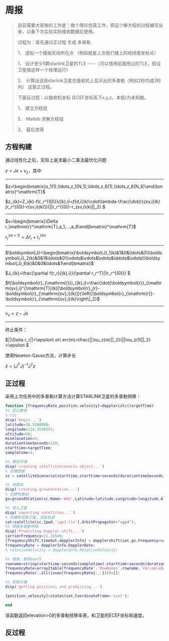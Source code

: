 # 周报

> 目前需要大家做的工作是：做个理论仿真工作，把这个解方程的过程编写出来，以备下次实验实际接收数据后使用。
>
>  
>
> 过程为：首先通过正过程 生成 多普勒
>
> 1、 虚拟一个接收天线所在点 （例如就是上次我们楼上的经纬度坐标点）
>
> 1、 设计至少5颗starlink卫星的TLE ----（可以借用前面用过的TLE，假设卫星按这样一个规律运行）
>
> 2、   计算出这些starlink卫星在接收机上显示出的多普勒（例如2秒内或3秒内） 这是正过程。
>
> 下面反过程：以接收机坐标 (ECEF坐标系下x,y,z，本振)为未知数。  
>
> 1、 建立方程组
>
> 2、 Matlab 求解方程组
>
> 3、 最后求得

## 方程构建

通过线性化之后，实际上是求最小二乘法最优化问题

$z=Jx+\nu_z$，其中

---

$z=\begin{bmatrix}z_1(1),\ldots,z_1(N_1),\ldots,z_6(1),\ldots,z_6(N_6)\end{bmatrix}^\mathrm{T}$

$z_i(k)=Z_i(k)-f(r_r^{(0)})_{(k),i}=f_{d,i}(k)\cdot\lambda-\frac{\dot{r}_{sv,i}(k)[r_r^{(0)}-r_{sv,i}(k)]}{||r_r^{(0)}-r_{sv,i}(k)||_2} $

---

$x=\begin{bmatrix}\Delta r_\mathrm{r}^\mathrm{T},a_1,...,a_6\end{bmatrix}^\mathrm{T}$

$r_\mathrm{r}^{(m+1)}=\Delta\hat{r}_\mathrm{r}+r_\mathrm{r}^{(m)}$

---

$\boldsymbol{J}=\begin{bmatrix}\boldsymbol{J}_1(k)&1&0&\ldots&0\\\boldsymbol{J}_2(k)&0&1&\ldots&0\\\vdots&\vdots&\vdots&\ddots&\vdots\\\boldsymbol{J}_6(k)&0&0&\ldots&1\end{bmatrix}$

$J_i(k)=\frac{\partial f(r_r)_{(k),i}}{\partial r_r^T}|_{r_r^{(0)}} $

$f(\boldsymbol{r}_{\mathrm{r}})_{(k),i}=\frac{\dot{\boldsymbol{r}}_{\mathrm{sv},i}^{\mathrm{T}}(k)[\boldsymbol{r}_{r}-\boldsymbol{r}_{\mathrm{sv},i}(k)]}{\left\|\boldsymbol{r}_{\mathrm{r}}-\boldsymbol{r}_{\mathrm{sv},i}(k)\right\|_2}$

---

$\nu_z=z-Jx$

---

终止条件：

$||\Delta r_r||<\epsilon\ or\ err(m)=\frac{||\nu_z(m)||_2}{||\nu_z(1)||_2}<\epsilon $

使用Newton-Gauss方法，计算步长

$\hat{x}=(J^TJ)^{-1}J^Tz$

## 正过程

采用上次任务中的多普勒计算方法计算STARLINK卫星的多普勒频移：

```matlab
function [frequencyRate,position,velosity]=dopplercalc(targetTime)
%% 定义数值
% tic
disp('begin...')
latitude=30.5288888;
longitude=114.3530555;
altitude=56;
minelevation=0;
durationtimeSeconds=120;
starttime=targetTime;
sampletime=1;

%% 模拟环境
disp('creating satellitescenario object...')
% 创建图窗
sc = satelliteScenario(starttime,starttime+seconds(durationtimeSeconds),sampletime);

%% 地面站
disp('creating groundstation...')
% 创建地面站
gs=groundStation(sc,Name='WHU',Latitude=latitude,Longitude=longitude,Altitude=altitude,MinElevationAngle=minelevation);

%% 导入卫星
disp('importing satellites...')
% 创建和读取卫星，渲染轨道
sat=satellite(sc,[pwd,'\gp2.tle'],OrbitPropagator="sgp4");
%% 预报多普勒频移
disp('Predicting Doppler shift...')
carrierFrequency=11.325e9;
[frequencyShift,timeOut,dopplerInfo] = dopplershift(sat,gs,Frequency=carrierFrequency);
frequencyRate = dopplerInfo.DopplerRate;
% relativeVelocity = dopplerInfo.RelativeVelocity;

%% 做表，删除nan行
rowname=string(starttime:seconds(sampletime):starttime+seconds(durationtimeSeconds-1));
frequencyRate=array2table(frequencyRate','RowNames',rowname,'VariableNames',sat.Name);
frequencyRate(:,all(isnan(frequencyRate{:,:})))=[];

%% 获取位置
disp('getting positions and predicting...')

[position,velosity]=states(sat,CoordinateFrame='ecef');

end

```

该函数返回elevation>0的多普勒频移率表，和卫星的ECEF坐标和速度。

## 反过程

